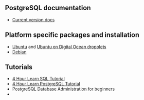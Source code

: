## PostgreSQL documentation

* [Current version docs](https://www.postgresql.org/docs/current/)

## Platform specific packages and installation

* [Ubuntu](https://ubuntu.com/server/docs/databases-postgresql) and [Ubuntu on Digital Ocean dropolets](https://www.digitalocean.com/community/tutorials/how-to-install-and-use-postgresql-on-ubuntu-20-04) 
* [Debian](https://wiki.debian.org/PostgreSql)

## Tutorials

* [4 Hour Learn SQL Tutorial](https://www.youtube.com/watch?v=HXV3zeQKqGY)
* [4 Hour Learn PostgreSQL Tutorial](https://www.youtube.com/watch?v=qw--VYLpxG4)
* [PostgreSQL Database Administration for beginners](https://www.youtube.com/watch?v=aUfPf-clLLs)
* 
